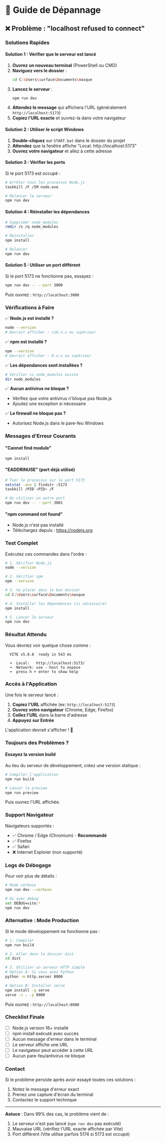 # 🔧 Guide de Dépannage

## ❌ Problème : "localhost refused to connect"

### Solutions Rapides

#### Solution 1 : Vérifier que le serveur est lancé

1. **Ouvrez un nouveau terminal** (PowerShell ou CMD)
2. **Naviguez vers le dossier** :
   ```bash
   cd C:\Users\surface\Documents\masque
   ```
3. **Lancez le serveur** :
   ```bash
   npm run dev
   ```
4. **Attendez le message** qui affichera l'URL (généralement `http://localhost:5173`)
5. **Copiez l'URL exacte** et ouvrez-la dans votre navigateur

#### Solution 2 : Utiliser le script Windows

1. **Double-cliquez** sur `START.bat` dans le dossier du projet
2. **Attendez** que la fenêtre affiche "Local: http://localhost:5173"
3. **Ouvrez votre navigateur** et allez à cette adresse

#### Solution 3 : Vérifier les ports

Si le port 5173 est occupé :

```bash
# Arrêter tous les processus Node.js
taskkill /F /IM node.exe

# Relancer le serveur
npm run dev
```

#### Solution 4 : Réinstaller les dépendances

```bash
# Supprimer node_modules
rmdir /s /q node_modules

# Réinstaller
npm install

# Relancer
npm run dev
```

#### Solution 5 : Utiliser un port différent

Si le port 5173 ne fonctionne pas, essayez :

```bash
npm run dev -- --port 3000
```

Puis ouvrez : `http://localhost:3000`

### Vérifications à Faire

✅ **Node.js est installé ?**
```bash
node --version
# Devrait afficher : v16.x.x ou supérieur
```

✅ **npm est installé ?**
```bash
npm --version
# Devrait afficher : 8.x.x ou supérieur
```

✅ **Les dépendances sont installées ?**
```bash
# Vérifier si node_modules existe
dir node_modules
```

✅ **Aucun antivirus ne bloque ?**
- Vérifiez que votre antivirus n'bloque pas Node.js
- Ajoutez une exception si nécessaire

✅ **Le firewall ne bloque pas ?**
- Autorisez Node.js dans le pare-feu Windows

### Messages d'Erreur Courants

#### "Cannot find module"
```bash
npm install
```

#### "EADDRINUSE" (port déjà utilisé)
```bash
# Tuer le processus sur le port 5173
netstat -ano | findstr :5173
taskkill /PID <PID> /F

# Ou utiliser un autre port
npm run dev -- --port 3001
```

#### "npm command not found"
- Node.js n'est pas installé
- Téléchargez depuis : https://nodejs.org

### Test Complet

Exécutez ces commandes dans l'ordre :

```bash
# 1. Vérifier Node.js
node --version

# 2. Vérifier npm
npm --version

# 3. Se placer dans le bon dossier
cd C:\Users\surface\Documents\masque

# 4. Installer les dépendances (si nécessaire)
npm install

# 5. Lancer le serveur
npm run dev
```

### Résultat Attendu

Vous devriez voir quelque chose comme :

```
  VITE v5.0.8  ready in 543 ms

  ➜  Local:   http://localhost:5173/
  ➜  Network: use --host to expose
  ➜  press h + enter to show help
```

### Accès à l'Application

Une fois le serveur lancé :

1. **Copiez l'URL** affichée (ex: `http://localhost:5173`)
2. **Ouvrez votre navigateur** (Chrome, Edge, Firefox)
3. **Collez l'URL** dans la barre d'adresse
4. **Appuyez sur Entrée**

L'application devrait s'afficher ! 🎉

### Toujours des Problèmes ?

#### Essayez la version build

Au lieu du serveur de développement, créez une version statique :

```bash
# Compiler l'application
npm run build

# Lancer la preview
npm run preview
```

Puis ouvrez l'URL affichée.

### Support Navigateur

Navigateurs supportés :
- ✅ Chrome / Edge (Chromium) - **Recommandé**
- ✅ Firefox
- ✅ Safari
- ❌ Internet Explorer (non supporté)

### Logs de Débogage

Pour voir plus de détails :

```bash
# Mode verbose
npm run dev --verbose

# Ou avec debug
set DEBUG=vite:*
npm run dev
```

### Alternative : Mode Production

Si le mode développement ne fonctionne pas :

```bash
# 1. Compiler
npm run build

# 2. Aller dans le dossier dist
cd dist

# 3. Utiliser un serveur HTTP simple
# Option A: Si vous avez Python
python -m http.server 8000

# Option B: Installer serve
npm install -g serve
serve -s . -p 8000
```

Puis ouvrez : `http://localhost:8000`

### Checklist Finale

- [ ] Node.js version 16+ installé
- [ ] npm install exécuté avec succès
- [ ] Aucun message d'erreur dans le terminal
- [ ] Le serveur affiche une URL
- [ ] Le navigateur peut accéder à cette URL
- [ ] Aucun pare-feu/antivirus ne bloque

### Contact

Si le problème persiste après avoir essayé toutes ces solutions :
1. Notez le message d'erreur exact
2. Prenez une capture d'écran du terminal
3. Contactez le support technique

---

**Astuce** : Dans 99% des cas, le problème vient de :
1. Le serveur n'est pas lancé (`npm run dev` pas exécuté)
2. Mauvaise URL (vérifiez l'URL exacte affichée par Vite)
3. Port différent (Vite utilise parfois 5174 si 5173 est occupé)










